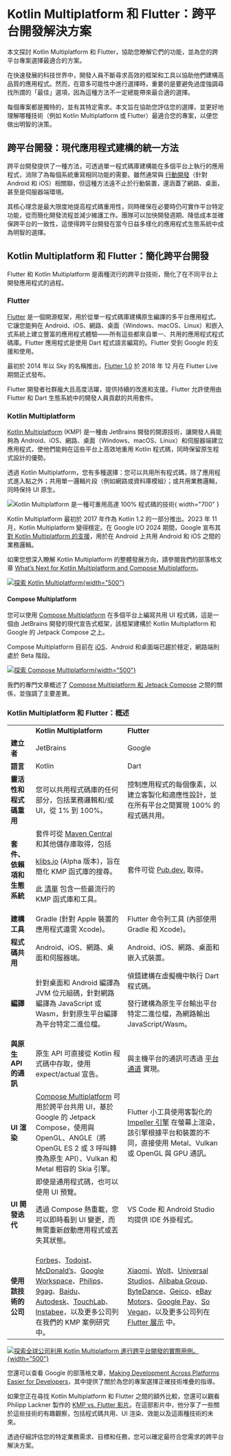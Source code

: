# Kotlin Multiplatform 和 Flutter：跨平台開發解決方案

<web-summary>本文探討 Kotlin Multiplatform 和 Flutter，協助您瞭解它們的功能，並為您的跨平台專案選擇最適合的方案。</web-summary> 

在快速發展的科技世界中，開發人員不斷尋求高效的框架和工具以協助他們建構高品質的應用程式。然而，在眾多可能性中進行選擇時，重要的是要避免過度強調尋找所謂的「最佳」選項，因為這種方法不一定總能帶來最合適的選擇。

每個專案都是獨特的，並有其特定需求。本文旨在協助您評估您的選擇，並更好地理解哪種技術（例如 Kotlin Multiplatform 或 Flutter）最適合您的專案，以便您做出明智的決策。

## 跨平台開發：現代應用程式建構的統一方法

跨平台開發提供了一種方法，可透過單一程式碼庫建構能在多個平台上執行的應用程式，消除了為每個系統重寫相同功能的需要。雖然通常與 [行動開發](cross-platform-mobile-development.md)（針對 Android 和 iOS）相關聯，但這種方法遠不止於行動裝置，還涵蓋了網路、桌面，甚至是伺服器端環境。

其核心理念是最大限度地提高程式碼重用性，同時確保在必要時仍可實作平台特定功能，從而簡化開發流程並減少維護工作。團隊可以加快開發週期、降低成本並確保跨平台的一致性，這使得跨平台開發在當今日益多樣化的應用程式生態系統中成為明智的選擇。

## Kotlin Multiplatform 和 Flutter：簡化跨平台開發

Flutter 和 Kotlin Multiplatform 是兩種流行的跨平台技術，簡化了在不同平台上開發應用程式的過程。

### Flutter

[Flutter](https://flutter.dev/) 是一個開源框架，用於從單一程式碼庫建構原生編譯的多平台應用程式。它讓您能夠在 Android、iOS、網路、桌面（Windows、macOS、Linux）和嵌入式系統上建立豐富的應用程式體驗——所有這些都來自單一、共用的應用程式程式碼庫。Flutter 應用程式是使用 Dart 程式語言編寫的。Flutter 受到 Google 的支援和使用。

最初於 2014 年以 Sky 的名稱推出，[Flutter 1.0](https://developers.googleblog.com/en/flutter-10-googles-portable-ui-toolkit/) 於 2018 年 12 月在 Flutter Live 期間正式發布。

Flutter 開發者社群龐大且高度活躍，提供持續的改進和支援。Flutter 允許使用由 Flutter 和 Dart 生態系統中的開發人員貢獻的共用套件。

### Kotlin Multiplatform

[Kotlin Multiplatform](https://www.jetbrains.com/kotlin-multiplatform/) (KMP) 是一種由 JetBrains 開發的開源技術，讓開發人員能夠為 Android、iOS、網路、桌面（Windows、macOS、Linux）和伺服器端建立應用程式，使他們能夠在這些平台上高效地重用 Kotlin 程式碼，同時保留原生程式設計的優勢。

透過 Kotlin Multiplatform，您有多種選擇：您可以共用所有程式碼，除了應用程式進入點之外；共用單一邏輯片段（例如網路或資料庫模組）；或共用業務邏輯，同時保持 UI 原生。

![Kotlin Multiplatform 是一種可重用高達 100% 程式碼的技術](kmp-logic-and-ui.svg){ width="700" }

Kotlin Multiplatform 最初於 2017 年作為 Kotlin 1.2 的一部分推出。2023 年 11 月，Kotlin Multiplatform 變得穩定。在 Google I/O 2024 期間，Google 宣布其 [對 Kotlin Multiplatform 的支援](https://android-developers.googleblog.com/2024/05/android-support-for-kotlin-multiplatform-to-share-business-logic-across-mobile-web-server-desktop.html)，用於在 Android 上共用 Android 和 iOS 之間的業務邏輯。

如果您想深入瞭解 Kotlin Multiplatform 的整體發展方向，請參閱我們的部落格文章 [What’s Next for Kotlin Multiplatform and Compose Multiplatform](https://blog.jetbrains.com/kotlin/2025/08/kmp-roadmap-aug-2025/)。

[![探索 Kotlin Multiplatform](discover-kmp.svg){width="500"}](https://www.jetbrains.com/kotlin-multiplatform/)

#### Compose Multiplatform

您可以使用 [Compose Multiplatform](https://www.jetbrains.com/compose-multiplatform/) 在多個平台上編寫共用 UI 程式碼，這是一個由 JetBrains 開發的現代宣告式框架，該框架建構於 Kotlin Multiplatform 和 Google 的 Jetpack Compose 之上。

Compose Multiplatform 目前在 [iOS](https://blog.jetbrains.com/kotlin/2025/05/compose-multiplatform-1-8-0-released-compose-multiplatform-for-ios-is-stable-and-production-ready/)、Android 和桌面端已趨於穩定，網路端則處於 Beta 階段。

[![探索 Compose Multiplatform](explore-compose.svg){width="500"}](https://www.jetbrains.com/compose-multiplatform/)

我們的專門文章概述了 [Compose Multiplatform 和 Jetpack Compose](compose-multiplatform-and-jetpack-compose.md) 之間的關係，並強調了主要差異。

### Kotlin Multiplatform 和 Flutter：概述

<table style="both">
    
<tr>
<td></td>
        <td><b>Kotlin Multiplatform</b></td>
        <td><b>Flutter</b></td>
</tr>

    
<tr>
<td><b>建立者</b></td>
        <td>JetBrains</td>
        <td>Google</td>
</tr>

    
<tr>
<td><b>語言</b></td>
        <td>Kotlin</td>
        <td>Dart</td>
</tr>

    
<tr>
<td><b>靈活性和程式碼重用</b></td>
        <td>您可以共用程式碼庫的任何部分，包括業務邏輯和/或 UI，從 1% 到 100%。</td>
        <td>控制應用程式的每個像素，以建立客製化和適應性設計，並在所有平台之間實現 100% 的程式碼共用。</td>
</tr>

    
<tr>
<td><b>套件、依賴項和生態系統</b></td>
        <td>套件可從 <a href="https://central.sonatype.com/">Maven Central</a> 和其他儲存庫取得，包括
            <p><a href="http://klibs.io">klibs.io</a> (Alpha 版本)，旨在簡化 KMP 函式庫的搜尋。</p>
            <p>此 <a href="https://github.com/terrakok/kmp-awesome">清單</a> 包含一些最流行的 KMP 函式庫和工具。</p> </td>
        <td>套件可從 <a href="https://pub.dev/">Pub.dev.</a> 取得。</td>
</tr>

    
<tr>
<td><b>建構工具</b></td>
        <td>Gradle (針對 Apple 裝置的應用程式還需 Xcode)。</td>
        <td>Flutter 命令列工具 (內部使用 Gradle 和 Xcode)。</td>
</tr>

    
<tr>
<td><b>程式碼共用</b></td>
        <td>Android、iOS、網路、桌面和伺服器端。</td>
        <td>Android、iOS、網路、桌面和嵌入式裝置。</td>
</tr>

    
<tr>
<td><b>編譯</b></td>
        <td>針對桌面和 Android 編譯為 JVM 位元組碼，針對網路編譯為 JavaScript 或 Wasm，針對原生平台編譯為平台特定二進位檔。</td>
        <td>偵錯建構在虛擬機中執行 Dart 程式碼。
        <p>發行建構為原生平台輸出平台特定二進位檔，為網路輸出 JavaScript/Wasm。</p>
        </td>
</tr>

    
<tr>
<td><b>與原生 API 的通訊</b></td>
        <td>原生 API 可直接從 Kotlin 程式碼中存取，使用 <Links href="/kmp/multiplatform-expect-actual" summary="undefined">expect/actual 宣告。</Links></td>
        <td>與主機平台的通訊可透過 <a href="https://docs.flutter.dev/platform-integration/platform-channels">平台通道</a> 實現。</td>
</tr>

    
<tr>
<td><b>UI 渲染</b></td>
        <td><a href="https://www.jetbrains.com/compose-multiplatform/">Compose Multiplatform</a> 可用於跨平台共用 UI，基於 Google 的 Jetpack Compose，使用與 OpenGL、ANGLE（將 OpenGL ES 2 或 3 呼叫轉換為原生 API）、Vulkan 和 Metal 相容的 Skia 引擎。</td>
        <td>Flutter 小工具使用客製化的 <a href="https://docs.flutter.dev/perf/impeller">Impeller 引擎</a> 在螢幕上渲染，該引擎根據平台和裝置的不同，直接使用 Metal、Vulkan 或 OpenGL 與 GPU 通訊。</td>
</tr>

    
<tr>
<td><b>UI 開發迭代</b></td>
        <td>即使是通用程式碼，也可以使用 UI 預覽。
        <p>透過 <Links href="/kmp/compose-hot-reload" summary="undefined">Compose 熱重載</Links>，您可以即時看到 UI 變更，而無需重新啟動應用程式或丟失其狀態。</p></td>
        <td>VS Code 和 Android Studio 均提供 IDE 外掛程式。</td>
</tr>

    
<tr>
<td><b>使用該技術的公司</b></td>
        <td><a href="https://www.forbes.com/sites/forbes-engineering/2023/11/13/forbes-mobile-app-shifts-to-kotlin-multiplatform/">Forbes</a>、<a href="https://www.youtube.com/watch?v=z-o9MqN86eE">Todoist</a>、<a href="https://medium.com/mcdonalds-technical-blog/mobile-multiplatform-development-at-mcdonalds-3b72c8d44ebc">McDonald’s</a>、<a href="https://www.youtube.com/watch?v=5sOXv-X43vc">Google Workspace</a>、<a href="https://www.youtube.com/watch?v=hZPL8QqiLi8">Philips</a>、<a href="https://raymondctc.medium.com/adopting-kotlin-multiplatform-mobile-kmm-on-9gag-app-dfe526d9ce04">9gag</a>、<a href="https://kotlinlang.org/lp/multiplatform/case-studies/baidu">Baidu</a>、<a href="https://kotlinlang.org/lp/multiplatform/case-studies/autodesk/">Autodesk</a>、<a href="https://touchlab.co/">TouchLab</a>、<a href="https://www.youtube.com/watch?v=YsQ-2lQYQ8M">Instabee</a>，以及更多公司列在我們的 <Links href="/kmp/case-studies" summary="undefined">KMP 案例研究</Links> 中。</td>
        <td><a href="https://flutter.dev/showcase/xiaomi">Xiaomi</a>、<a href="https://flutter.dev/showcase/wolt">Wolt</a>、<a href="https://flutter.dev/showcase/universal-studios">Universal Studios</a>、<a href="https://flutter.dev/showcase/alibaba-group">Alibaba Group</a>、<a href="https://flutter.dev/showcase/bytedance">ByteDance</a>、<a href="https://www.geico.com/techblog/flutter-as-the-multi-channel-ux-framework/">Geico</a>、<a href="https://flutter.dev/showcase/ebay">eBay Motors</a>、<a href="https://flutter.dev/showcase/google-pay">Google Pay</a>、<a href="https://flutter.dev/showcase/so-vegan">So Vegan</a>，以及更多公司列在 <a href="https://flutter.dev/showcase">Flutter 展示</a> 中。</td>
</tr>

</table>

[![探索全球公司利用 Kotlin Multiplatform 進行跨平台開發的實際用例。](kmp-use-cases-1.svg){width="500"}](https://www.jetbrains.com/help/kotlin-multiplatform-dev/case-studies.html)

您還可以查看 Google 的部落格文章，[Making Development Across Platforms Easier for Developers](https://developers.googleblog.com/en/making-development-across-platforms-easier-for-developers/)，其中提供了關於為您的專案選擇正確技術堆疊的指導。

如果您正在尋找 Kotlin Multiplatform 和 Flutter 之間的額外比較，您還可以觀看 Philipp Lackner 製作的 [KMP vs. Flutter 影片](https://www.youtube.com/watch?v=dzog64ENKG0)。在這部影片中，他分享了一些關於這些技術的有趣觀察，包括程式碼共用、UI 渲染、效能以及這兩種技術的未來。

透過仔細評估您的特定業務需求、目標和任務，您可以確定最符合您需求的跨平台解決方案。